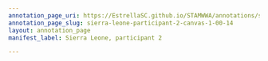 ```yaml
---
annotation_page_uri: https://EstrellaSC.github.io/STAMWWA/annotations/sierra-leone-participant-2-canvas-1-00-14.json
annotation_page_slug: sierra-leone-participant-2-canvas-1-00-14
layout: annotation_page
manifest_label: Sierra Leone, participant 2

---
```

